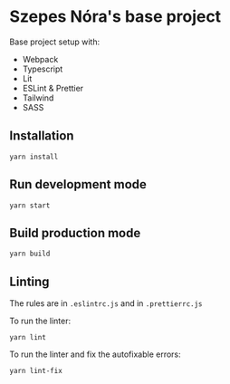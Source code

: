 # Szepes Nóra's base project

Base project setup with:
- Webpack
- Typescript
- Lit
- ESLint & Prettier
- Tailwind
- SASS

## Installation

```
yarn install
```

## Run development mode

```
yarn start
```

## Build production mode

```
yarn build
```

## Linting

The rules are in `.eslintrc.js` and in `.prettierrc.js`

To run the linter:
```
yarn lint
```

To run the linter and fix the autofixable errors:
```
yarn lint-fix
```